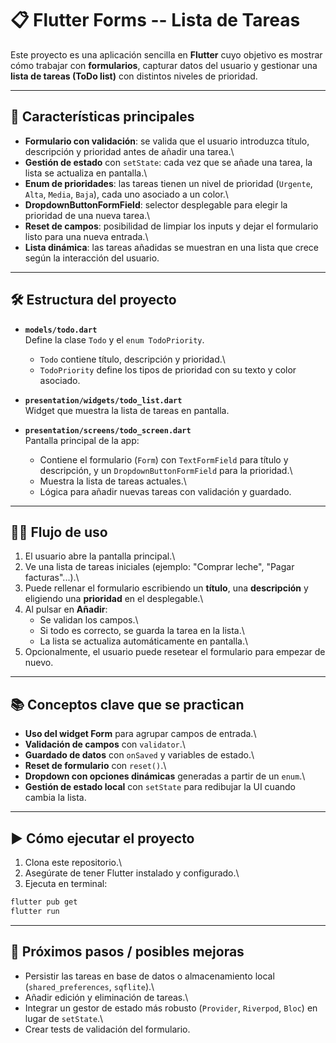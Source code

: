 # 📋 Flutter Forms -- Lista de Tareas

Este proyecto es una aplicación sencilla en **Flutter** cuyo objetivo es
mostrar cómo trabajar con **formularios**, capturar datos del usuario y
gestionar una **lista de tareas (ToDo list)** con distintos niveles de
prioridad.

---

## 🚀 Características principales

- **Formulario con validación**: se valida que el usuario introduzca
  título, descripción y prioridad antes de añadir una tarea.\
- **Gestión de estado** con `setState`: cada vez que se añade una
  tarea, la lista se actualiza en pantalla.\
- **Enum de prioridades**: las tareas tienen un nivel de prioridad
  (`Urgente`, `Alta`, `Media`, `Baja`), cada uno asociado a un color.\
- **DropdownButtonFormField**: selector desplegable para elegir la
  prioridad de una nueva tarea.\
- **Reset de campos**: posibilidad de limpiar los inputs y dejar el
  formulario listo para una nueva entrada.\
- **Lista dinámica**: las tareas añadidas se muestran en una lista que
  crece según la interacción del usuario.

---

## 🛠️ Estructura del proyecto

- **`models/todo.dart`**\
  Define la clase `Todo` y el `enum TodoPriority`.

  - `Todo` contiene título, descripción y prioridad.\
  - `TodoPriority` define los tipos de prioridad con su texto y
    color asociado.

- **`presentation/widgets/todo_list.dart`**\
  Widget que muestra la lista de tareas en pantalla.

- **`presentation/screens/todo_screen.dart`**\
  Pantalla principal de la app:

  - Contiene el formulario (`Form`) con `TextFormField` para título
    y descripción, y un `DropdownButtonFormField` para la
    prioridad.\
  - Muestra la lista de tareas actuales.\
  - Lógica para añadir nuevas tareas con validación y guardado.

---

## 🧑‍💻 Flujo de uso

1.  El usuario abre la pantalla principal.\
2.  Ve una lista de tareas iniciales (ejemplo: "Comprar leche", "Pagar
    facturas"...).\
3.  Puede rellenar el formulario escribiendo un **título**, una
    **descripción** y eligiendo una **prioridad** en el desplegable.\
4.  Al pulsar en **Añadir**:
    - Se validan los campos.\
    - Si todo es correcto, se guarda la tarea en la lista.\
    - La lista se actualiza automáticamente en pantalla.\
5.  Opcionalmente, el usuario puede resetear el formulario para empezar
    de nuevo.

---

## 📚 Conceptos clave que se practican

- **Uso del widget Form** para agrupar campos de entrada.\
- **Validación de campos** con `validator`.\
- **Guardado de datos** con `onSaved` y variables de estado.\
- **Reset de formulario** con `reset()`.\
- **Dropdown con opciones dinámicas** generadas a partir de un
  `enum`.\
- **Gestión de estado local** con `setState` para redibujar la UI
  cuando cambia la lista.

---

## ▶️ Cómo ejecutar el proyecto

1.  Clona este repositorio.\
2.  Asegúrate de tener Flutter instalado y configurado.\
3.  Ejecuta en terminal:

```bash
flutter pub get
flutter run
```

---

## 📝 Próximos pasos / posibles mejoras

- Persistir las tareas en base de datos o almacenamiento local
  (`shared_preferences`, `sqflite`).\
- Añadir edición y eliminación de tareas.\
- Integrar un gestor de estado más robusto (`Provider`, `Riverpod`,
  `Bloc`) en lugar de `setState`.\
- Crear tests de validación del formulario.
